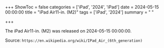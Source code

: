 +++
ShowToc = false
categories = ['iPad', '2024', 'iPad']
date = 2024-05-15 00:00:00
title = "iPad Air11-in. (M2)"
tags = ['iPad', '2024']
summary = " "

+++

The iPad Air11-in. (M2) was released on 2024-05-15 00:00:00.

Source: `https://en.wikipedia.org/wiki/IPad_Air_(6th_generation)`
